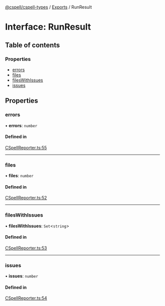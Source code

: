 [@cspell/cspell-types](../README.md) / [Exports](../modules.md) / RunResult

# Interface: RunResult

## Table of contents

### Properties

- [errors](RunResult.md#errors)
- [files](RunResult.md#files)
- [filesWithIssues](RunResult.md#fileswithissues)
- [issues](RunResult.md#issues)

## Properties

### errors

• **errors**: `number`

#### Defined in

[CSpellReporter.ts:55](https://github.com/streetsidesoftware/cspell/blob/8c8dfb70/packages/cspell-types/src/CSpellReporter.ts#L55)

___

### files

• **files**: `number`

#### Defined in

[CSpellReporter.ts:52](https://github.com/streetsidesoftware/cspell/blob/8c8dfb70/packages/cspell-types/src/CSpellReporter.ts#L52)

___

### filesWithIssues

• **filesWithIssues**: `Set`<`string`\>

#### Defined in

[CSpellReporter.ts:53](https://github.com/streetsidesoftware/cspell/blob/8c8dfb70/packages/cspell-types/src/CSpellReporter.ts#L53)

___

### issues

• **issues**: `number`

#### Defined in

[CSpellReporter.ts:54](https://github.com/streetsidesoftware/cspell/blob/8c8dfb70/packages/cspell-types/src/CSpellReporter.ts#L54)
